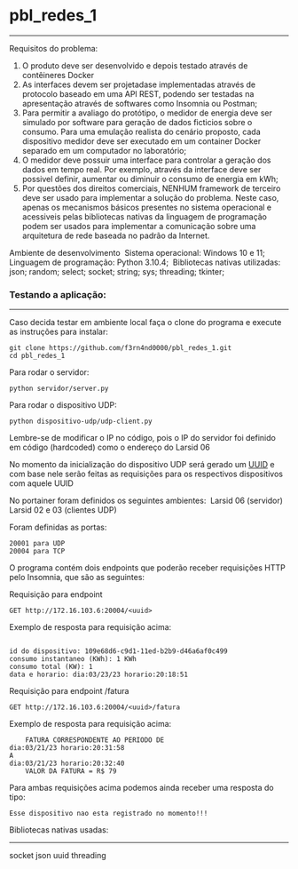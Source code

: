 # pbl_redes_1

* * * 

Requisitos do problema:

1) O produto deve ser desenvolvido e depois testado através de contêineres Docker
2) As interfaces devem ser projetadase implementadas através de protocolo baseado em uma APl REST,
podendo ser testadas na apresentação através de softwares como Insomnia ou Postman;
3) Para permitir a avaliago do protótipo, o medidor de energia deve ser simulado por software para geração
de dados ficticios sobre o consumo. Para uma emulação realista do cenário proposto, cada dispositivo
medidor deve ser executado em um container Docker separado em um computador no laboratório;
4) O medidor deve possuir uma interface para controlar a geração dos dados em tempo real. Por exemplo,
através da interface deve ser possivel definir, aumentar ou diminuir o consumo de energia em kWh;
5) Por questões dos direitos comerciais, NENHUM framework de terceiro deve ser usado para implementar a
solução do problema. Neste caso, apenas os mecanismos básicos presentes no sistema operacional e
acessiveis pelas bibliotecas nativas da linguagem de programação podem ser usados para implementar a
comunicação sobre uma arquitetura de rede baseada no padrão da Internet.

Ambiente de desenvolvimento
    ​ Sistema operacional: Windows 10 e 11;      
    ​ Linguagem de programação: Python 3.10.4;
    ​ Bibliotecas nativas utilizadas:
        json;
        random;
        select;
        socket;
        string;
        sys;
        threading;
        tkinter;

### Testando a aplicação:
* * *

Caso decida testar em ambiente local faça o clone do programa
e execute as instruções para instalar:
```
git clone https://github.com/f3rn4nd0000/pbl_redes_1.git
cd pbl_redes_1
```
Para rodar o servidor:
```
python servidor/server.py
```

Para rodar o dispositivo UDP:
```
python dispositivo-udp/udp-client.py
```
Lembre-se de modificar o IP no código, pois o IP do servidor foi definido em código (hardcoded) como o endereço do Larsid 06


No momento da inicialização do dispositivo UDP será gerado um [UUID](https://docs.python.org/3/library/uuid.html) e com base nele serão feitas as requisições para os respectivos dispositivos com aquele UUID


No portainer foram definidos os seguintes ambientes:
​ Larsid 06 (servidor) 
​ Larsid 02 e 03 (clientes UDP) 

Foram definidas as portas:
```
20001 para UDP
20004 para TCP
```

O programa contém dois endpoints que poderão receber 
requisições HTTP pelo Insomnia, que são as seguintes:

Requisição para endpoint <uuid>
```
GET http://172.16.103.6:20004/<uuid>
```
Exemplo de resposta para requisição acima:

```

id do dispositivo: 109e68d6-c9d1-11ed-b2b9-d46a6af0c499
consumo instantaneo (KWh): 1 KWh
consumo total (KW): 1 
data e horario: dia:03/23/23 horario:20:18:51

```

Requisição para endpoint <uuid>/fatura
```
GET http://172.16.103.6:20004/<uuid>/fatura
```
Exemplo de resposta para requisição acima:
```
    FATURA CORRESPONDENTE AO PERIODO DE 
dia:03/21/23 horario:20:31:58
A 
dia:03/21/23 horario:20:32:40
    VALOR DA FATURA = R$ 79
```

Para ambas requisições acima podemos ainda receber uma resposta do tipo:
```
Esse dispositivo nao esta registrado no momento!!!
```

Bibliotecas nativas usadas:
* * *
socket
json
uuid
threading

